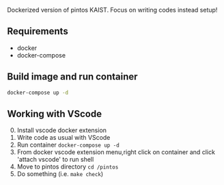 Dockerized version of pintos KAIST.
Focus on writing codes instead setup!

## Requirements
- docker
- docker-compose

## Build image and run container
```bash
docker-compose up -d
```

## Working with VScode
0. Install vscode docker extension
1. Write code as usual with VScode
2. Run container `docker-compose up -d`
3. From docker vscode extension menu,right click on container and click 'attach vscode' to run shell
4. Move to pintos directory `cd /pintos`
5. Do something (i.e. `make check`)
